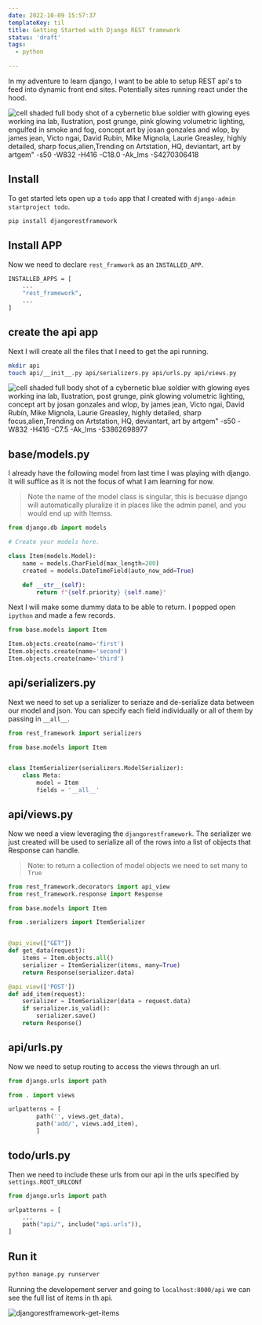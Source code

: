 ```yaml
---
date: 2022-10-09 15:57:37
templateKey: til
title: Getting Started with Django REST framework
status: 'draft'
tags:
  - python

---
```


In my adventure to learn django, I want to be able to setup REST api's to feed
into dynamic front end sites.  Potentially sites running react under the hood.

![cell shaded full body shot of a cybernetic blue soldier with glowing eyes working ina lab, llustration, post grunge, pink glowing volumetric lighting, engulfed in smoke and fog, concept art by josan gonzales and wlop, by james jean, Victo ngai, David Rubín, Mike Mignola, Laurie Greasley, highly detailed, sharp focus,alien,Trending on Artstation, HQ, deviantart, art by artgem" -s50 -W832 -H416 -C18.0 -Ak_lms -S4270306418](https://stable-diffusion.waylonwalker.com/000327.4270306418.webp)

## Install

To get started lets open up a `todo` app that I created with `django-admin startproject todo`.

``` bash
pip install djangorestframework
```

## Install APP

Now we need to declare `rest_framwork` as an `INSTALLED_APP`.

``` bash
INSTALLED_APPS = [
    ...
    "rest_framework",
    ...
]
```

## create the api app

Next I will create all the files that I need to get the api running.

``` bash
mkdir api
touch api/__init__.py api/serializers.py api/urls.py api/views.py
```

![cell shaded full body shot of a cybernetic blue soldier with glowing eyes working ina lab, llustration, post grunge, pink glowing volumetric lighting, concept art by josan gonzales and wlop, by james jean, Victo ngai, David Rubín, Mike Mignola, Laurie Greasley, highly detailed, sharp focus,alien,Trending on Artstation, HQ, deviantart, art by artgem" -s50 -W832 -H416 -C7.5 -Ak_lms -S3862698977](https://stable-diffusion.waylonwalker.com/000323.3862698977.webp)

## base/models.py

I already have the following model from last time I was playing with django. It
will suffice as it is not the focus of what I am learning for now.

> Note the name of the model class is singular, this is becuase django will
> automatically pluralize it in places like the admin panel, and you would end
> up with Itemss.

``` python
from django.db import models

# Create your models here.

class Item(models.Model):
    name = models.CharField(max_length=200)
    created = models.DateTimeField(auto_now_add=True)

    def __str__(self):
        return f"{self.priority} {self.name}"
```

Next I will make some dummy data to be able to return.  I popped open `ipython`
and made a few records.

``` python
from base.models import Item

Item.objects.create(name='first')
Item.objects.create(name='second')
Item.objects.create(name='third')
```

## api/serializers.py

Next we need to set up a serializer to seriaze and de-serialize data between
our model and json.  You can specify each field individually or all of them by
passing in `__all__`.


``` python
from rest_framework import serializers

from base.models import Item


class ItemSerializer(serializers.ModelSerializer):
    class Meta:
        model = Item
        fields = '__all__'
```

## api/views.py

Now we need a view leveraging the `djangorestframework`.  The serializer we
just created will be used to serialize all of the rows into a list of objects
that Response can handle.

> Note: to return a collection of model objects we need to set many to `True`

``` python
from rest_framework.decorators import api_view
from rest_framework.response import Response

from base.models import Item

from .serializers import ItemSerializer


@api_view(["GET"])
def get_data(request):
    items = Item.objects.all()
    serializer = ItemSerializer(items, many=True)
    return Response(serializer.data)

@api_view(['POST'])
def add_item(request):
    serializer = ItemSerializer(data = request.data)
    if serializer.is_valid():
        serializer.save()
    return Response()

```

## api/urls.py

Now we need to setup routing to access the views through an url.

``` python
from django.urls import path

from . import views

urlpatterns = [
        path('', views.get_data),
        path('add/', views.add_item),
        ]
```

## todo/urls.py

Then we need to include these urls from our api in the urls specified by `settings.ROOT_URLCONf`

``` python
from django.urls import path

urlpatterns = [
    ...
    path("api/", include("api.urls")),
]
```

## Run it

``` python
python manage.py runserver
```

Running the developement server and going to `localhost:8000/api` we can see
the full list of items in th api.

![djangorestframework-get-items](https://screenshots.waylonwalker.com/djangorestframework-get-items.webp)
